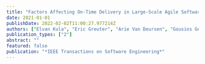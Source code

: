 ```yaml
---
title: "Factors Affecting On-Time Delivery in Large-Scale Agile Software Development"
date: 2021-01-01
publishDate: 2022-02-02T11:00:27.977214Z
authors: ["Elvan Kula", "Eric Greuter", "Arie Van Deursen", "Gousios Georgios"]
publication_types: ["2"]
abstract: ""
featured: false
publication: "*IEEE Transactions on Software Engineering*"
---
```


